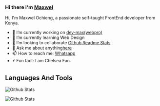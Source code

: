 ### Hi there i'm [Maxwel](https://devmaxwel.github.io/portfolio/)
Hi, I'm Maxwel Ochieng, a passionate self-taught FrontEnd developer from Kenya.

- 🔭 I’m currently working on [dev-max(webpro)](https://github.com/devmaxwel/web-Pro-)
- 🌱 I’m currently learning Web Design
- 👯 I’m looking to collaborate [Github Readme Stats]()
- 💬 Ask me about anything[here]()
- 📫 How to reach me: [Whatsapp](https://wa.me/254704407239)
- ⚡ Fun fact: I am Chelsea Fan.

## Languages And Tools



![Github Stats](https://github-readme-stats.vercel.app/api?username=devmaxwel&count_private-true&show_icons-truetheme=radical)

![Github Stats](https://github-readme-stats.vercel.app/api/top-langs?username=devmaxwel&count_private-true&show_icons-truetheme=radical)
